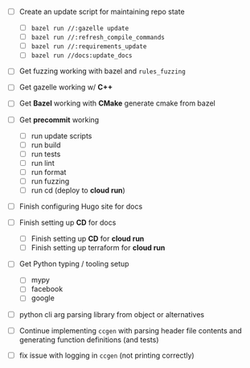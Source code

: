 -   [ ] Create an update script for maintaining repo state

    -   [ ] `bazel run //:gazelle update`
    -   [ ] `bazel run //:refresh_compile_commands`
    -   [ ] `bazel run //:requirements_update`
    -   [ ] `bazel run //docs:update_docs`

-   [ ] Get fuzzing working with bazel and `rules_fuzzing`

-   [ ] Get gazelle working w/ **C++**

-   [ ] Get **Bazel** working with **CMake** generate cmake from bazel

-   [ ] Get **precommit** working

    -   [ ] run update scripts
    -   [ ] run build
    -   [ ] run tests
    -   [ ] run lint
    -   [ ] run format
    -   [ ] run fuzzing
    -   [ ] run cd (deploy to **cloud run**)

-   [ ] Finish configuring Hugo site for docs

-   [ ] Finish setting up **CD** for docs

    -   [ ] Finish setting up **CD** for **cloud run**
    -   [ ] Finish setting up terraform for **cloud run**

-   [ ] Get Python typing / tooling setup
    -   [ ] mypy
    -   [ ] facebook
    -   [ ] google
-   [ ] python cli arg parsing library from object or alternatives

-   [ ] Continue implementing `ccgen` with parsing header file contents and generating function definitions (and tests)

-   [ ] fix issue with logging in `ccgen` (not printing correctly)
